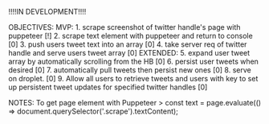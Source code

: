 !!!!IN DEVELOPMENT!!!!

OBJECTIVES:
  MVP:
      1. scrape screenshot of twitter handle's page with puppeteer              [!]
      2. scrape text element with puppeteer and return to console               [0]
      3. push users tweet text into an array                                    [0]
      4. take server req of twitter handle and serve users tweet array          [0]
  EXTENDED:
      5. expand user tweet array by automatically scrolling from the HB         [0]
      6. persist user tweets when desired                                       [0]
      7. automatically pull tweets then persist new ones                        [0]
      8. serve on droplet.                                                      [0]
      9. Allow all users to retrieve tweets and users with key to set up
         persistent tweet updates for specified twitter handles                 [0]

NOTES:
  To get page element with Puppeteer
    > const text = page.evaluate(() => document.querySelector('.scrape').textContent);
